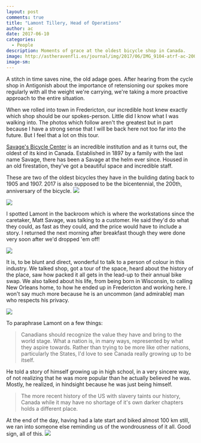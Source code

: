 ```yaml
---
layout: post
comments: true
title: "Lamont Tillery, Head of Operations"
author: ac
date: 2017-06-10
categories:
  - People
description: Moments of grace at the oldest bicycle shop in Canada.
image: http://astheravenfli.es/journal/img/2017/06/IMG_9104-atrf-ac-2000-web.jpg
image-sm:
---
```


A stitch in time saves nine, the old adage goes. After hearing from the cycle shop in Antigonish about the importance of retensioning our spokes more regularly with all the weight we're carrying, we're taking a more proactive approach to the entire situation. 

When we rolled into town in Fredericton, our incredible host knew exactly which shop should be our spokes-person. Little did I know what I was walking into. The photos which follow aren't the greatest but in part because I have a strong sense that I will be back here not too far into the future. But I feel that a lot on this tour.

[Savage's Bicycle Center](http://savages.ca) is an incredible institution and as it turns out, the oldest of its kind in Canada. Established in 1897 by a family with the last name Savage, there has been a Savage at the helm ever since. Housed in an old firestation, they've got a beautiful space and incredible staff.

These are two of the oldest bicycles they have in the building dating back to 1905 and 1907. 2017 is also supposed to be the bicentennial, the 200th, anniversary of the bicycle.
<img src="http://astheravenfli.es/journal/img/2017/06/IMG_9096-atrf-ac-2000-web.jpg">

<img src="http://astheravenfli.es/journal/img/2017/06/IMG_9097-atrf-ac-2000-web.jpg">

I spotted Lamont in the backroom which is where the workstations since the caretaker, Matt Savage, was talking to a customer. He said they'd do what they could, as fast as they could, and the price would have to include a story. I returned the next morning after breakfast though they were done very soon after we'd dropped 'em off!

<img src="http://astheravenfli.es/journal/img/2017/06/IMG_9102-atrf-ac-2000-web.jpg">

It is, to be blunt and direct, wonderful to talk to a person of colour in this industry. We talked shop, got a tour of the space, heard about the history of the place, saw how packed it all gets in the lead-up to their annual bike swap. We also talked about his life, from being born in Wisconsin, to calling New Orleans home, to how he ended up in Fredericton and working here. I won't say much more because he is an uncommon (and admirable) man who respects his privacy. 

<img src="http://astheravenfli.es/journal/img/2017/06/IMG_9106-atrf-ac-2000-web.jpg">

To paraphrase Lamont on a few things:
<blockquote>Canadians should recognize the value they have and bring to the world stage. What a nation is, in many ways, represented by what they aspire towards. Rather than trying to be more like other nations, particularly the States, I'd love to see Canada really growing up to be itself.</blockquote>

He told a story of himself growing up in high school, in a very sincere way, of not realizing that he was more popular than he actually believed he was. Mostly, he realized, in hindsight because he was just being himself. 

<blockquote>The more recent history of the US with slavery taints our history, Canada while it may have no shortage of it's own darker chapters holds a different place.</blockquote>

At the end of the day, having had a late start and biked almost 100 km still, we ran into someone else reminding us of the wondrousness of it all. Good sign, all of this. 
<img src="http://astheravenfli.es/journal/img/2017/06/IMG_9145-atrf-ac-2000-web.jpg">